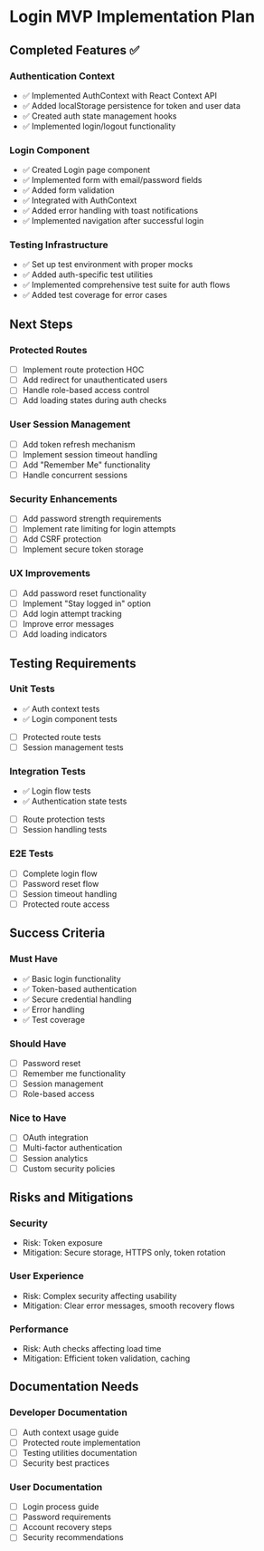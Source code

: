 # Login MVP Implementation Plan

## Completed Features ✅

### Authentication Context
- ✅ Implemented AuthContext with React Context API
- ✅ Added localStorage persistence for token and user data
- ✅ Created auth state management hooks
- ✅ Implemented login/logout functionality

### Login Component
- ✅ Created Login page component
- ✅ Implemented form with email/password fields
- ✅ Added form validation
- ✅ Integrated with AuthContext
- ✅ Added error handling with toast notifications
- ✅ Implemented navigation after successful login

### Testing Infrastructure
- ✅ Set up test environment with proper mocks
- ✅ Added auth-specific test utilities
- ✅ Implemented comprehensive test suite for auth flows
- ✅ Added test coverage for error cases

## Next Steps

### Protected Routes
- [ ] Implement route protection HOC
- [ ] Add redirect for unauthenticated users
- [ ] Handle role-based access control
- [ ] Add loading states during auth checks

### User Session Management
- [ ] Add token refresh mechanism
- [ ] Implement session timeout handling
- [ ] Add "Remember Me" functionality
- [ ] Handle concurrent sessions

### Security Enhancements
- [ ] Add password strength requirements
- [ ] Implement rate limiting for login attempts
- [ ] Add CSRF protection
- [ ] Implement secure token storage

### UX Improvements
- [ ] Add password reset functionality
- [ ] Implement "Stay logged in" option
- [ ] Add login attempt tracking
- [ ] Improve error messages
- [ ] Add loading indicators

## Testing Requirements

### Unit Tests
- ✅ Auth context tests
- ✅ Login component tests
- [ ] Protected route tests
- [ ] Session management tests

### Integration Tests
- ✅ Login flow tests
- ✅ Authentication state tests
- [ ] Route protection tests
- [ ] Session handling tests

### E2E Tests
- [ ] Complete login flow
- [ ] Password reset flow
- [ ] Session timeout handling
- [ ] Protected route access

## Success Criteria

### Must Have
- ✅ Basic login functionality
- ✅ Token-based authentication
- ✅ Secure credential handling
- ✅ Error handling
- ✅ Test coverage

### Should Have
- [ ] Password reset
- [ ] Remember me functionality
- [ ] Session management
- [ ] Role-based access

### Nice to Have
- [ ] OAuth integration
- [ ] Multi-factor authentication
- [ ] Session analytics
- [ ] Custom security policies

## Risks and Mitigations

### Security
- Risk: Token exposure
- Mitigation: Secure storage, HTTPS only, token rotation

### User Experience
- Risk: Complex security affecting usability
- Mitigation: Clear error messages, smooth recovery flows

### Performance
- Risk: Auth checks affecting load time
- Mitigation: Efficient token validation, caching

## Documentation Needs

### Developer Documentation
- [ ] Auth context usage guide
- [ ] Protected route implementation
- [ ] Testing utilities documentation
- [ ] Security best practices

### User Documentation
- [ ] Login process guide
- [ ] Password requirements
- [ ] Account recovery steps
- [ ] Security recommendations